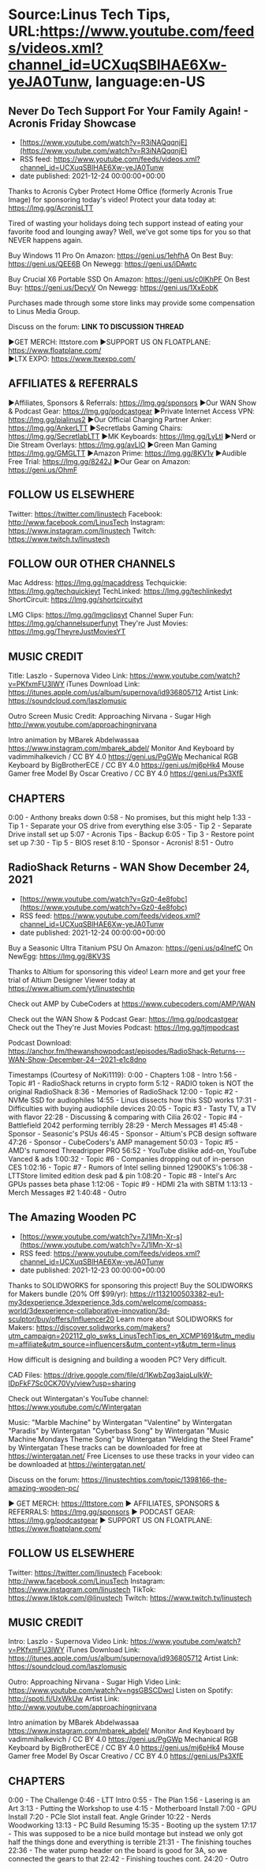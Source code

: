 # Source:Linus Tech Tips, URL:https://www.youtube.com/feeds/videos.xml?channel_id=UCXuqSBlHAE6Xw-yeJA0Tunw, language:en-US

## Never Do Tech Support For Your Family Again! - Acronis Friday Showcase
 - [https://www.youtube.com/watch?v=R3iNAQqqnjE](https://www.youtube.com/watch?v=R3iNAQqqnjE)
 - RSS feed: https://www.youtube.com/feeds/videos.xml?channel_id=UCXuqSBlHAE6Xw-yeJA0Tunw
 - date published: 2021-12-24 00:00:00+00:00

Thanks to Acronis Cyber Protect Home Office (formerly Acronis True Image) for sponsoring today's video! Protect your data today at: https://lmg.gg/AcronisLTT

Tired of wasting your holidays doing tech support instead of eating your favorite food and lounging away? Well, we've got some tips for you so that NEVER happens again.

Buy Windows 11 Pro
On Amazon: https://geni.us/1ehfhA
On Best Buy: https://geni.us/QEE6B
On Newegg: https://geni.us/iDAwtc

Buy Crucial X6 Portable SSD
On Amazon: https://geni.us/c0IKhPF
On Best Buy: https://geni.us/DecyV
On Newegg: https://geni.us/1XxEobK

Purchases made through some store links may provide some compensation to Linus Media Group.

Discuss on the forum: **LINK TO DISCUSSION THREAD**


►GET MERCH: lttstore.com
►SUPPORT US ON FLOATPLANE: https://www.floatplane.com/  
►LTX EXPO: https://www.ltxexpo.com/   

AFFILIATES & REFERRALS
---------------------------------------------------
►Affiliates, Sponsors & Referrals: https://lmg.gg/sponsors
►Our WAN Show & Podcast Gear: https://lmg.gg/podcastgear
►Private Internet Access VPN: https://lmg.gg/pialinus2
►Our Official Charging Partner Anker: https://lmg.gg/AnkerLTT
►Secretlabs Gaming Chairs: https://lmg.gg/SecretlabLTT
►MK Keyboards: https://lmg.gg/LyLtl
►Nerd or Die Stream Overlays: https://lmg.gg/avLlO
►Green Man Gaming https://lmg.gg/GMGLTT
►Amazon Prime: https://lmg.gg/8KV1v
►Audible Free Trial: https://lmg.gg/8242J
►Our Gear on Amazon: https://geni.us/OhmF

FOLLOW US ELSEWHERE
---------------------------------------------------  
Twitter: https://twitter.com/linustech
Facebook: http://www.facebook.com/LinusTech
Instagram: https://www.instagram.com/linustech
Twitch: https://www.twitch.tv/linustech

FOLLOW OUR OTHER CHANNELS
---------------------------------------------------  
Mac Address: https://lmg.gg/macaddress
Techquickie: https://lmg.gg/techquickieyt
TechLinked: https://lmg.gg/techlinkedyt
ShortCircuit: https://lmg.gg/shortcircuityt

LMG Clips: https://lmg.gg/lmgclipsyt
Channel Super Fun: https://lmg.gg/channelsuperfunyt
They're Just Movies: https://lmg.gg/TheyreJustMoviesYT

MUSIC CREDIT
---------------------------------------------------  
Title: Laszlo - Supernova
Video Link: https://www.youtube.com/watch?v=PKfxmFU3lWY
iTunes Download Link: https://itunes.apple.com/us/album/supernova/id936805712
Artist Link: https://soundcloud.com/laszlomusic

Outro Screen Music Credit: Approaching Nirvana - Sugar High http://www.youtube.com/approachingnirvana

Intro animation by MBarek Abdelwassaa https://www.instagram.com/mbarek_abdel/
Monitor And Keyboard by vadimmihalkevich / CC BY 4.0  https://geni.us/PgGWp
Mechanical RGB Keyboard by BigBrotherECE / CC BY 4.0 https://geni.us/mj6pHk4
Mouse Gamer free Model By Oscar Creativo / CC BY 4.0 https://geni.us/Ps3XfE

CHAPTERS
---------------------------------------------------  
0:00 - Anthony breaks down
0:58 - No promises, but this might help
1:33 - Tip 1 - Separate your OS drive from everything else
3:05 - Tip 2 - Separate Drive install set up
5:07 - Acronis Tips - Backup
6:05 - Tip 3 - Restore point set up
7:30 - Tip 5 - BIOS reset
8:10 - Sponsor - Acronis!
8:51 - Outro

## RadioShack Returns - WAN Show December 24, 2021
 - [https://www.youtube.com/watch?v=Gz0-4e8fobc](https://www.youtube.com/watch?v=Gz0-4e8fobc)
 - RSS feed: https://www.youtube.com/feeds/videos.xml?channel_id=UCXuqSBlHAE6Xw-yeJA0Tunw
 - date published: 2021-12-24 00:00:00+00:00

Buy a Seasonic Ultra Titanium PSU
On Amazon: https://geni.us/q4lnefC
On NewEgg: https://lmg.gg/8KV3S

Thanks to Altium for sponsoring this video! Learn more and get your free trial of Altium Designer Viewer today at https://www.altium.com/yt/linustechtip

Check out AMP by CubeCoders at https://www.cubecoders.com/AMP/WAN

Check out the WAN Show & Podcast Gear: https://lmg.gg/podcastgear
Check out the They're Just Movies Podcast: https://lmg.gg/tjmpodcast

Podcast Download: https://anchor.fm/thewanshowpodcast/episodes/RadioShack-Returns---WAN-Show-December-24--2021-e1c8dno

Timestamps (Courtesy of NoKi1119):
0:00 - Chapters
1:08 - Intro
1:56 - Topic #1 - RadioShack returns in crypto form
5:12 - RADIO token is NOT the original RadioShack
8:36 - Memories of RadioShack
12:00 - Topic #2 - NVMe SSD for audiophiles
14:55 - Linus dissects how this SSD works
17:31 - Difficulties with buying audiophile devices
20:05 - Topic #3 - Tasty TV, a TV with flavor
22:28 - Discussing & comparing with Cilia
26:02 - Topic #4 - Battlefield 2042 performing terribly
28:29 - Merch Messages #1
45:48 - Sponsor - Seasonic's PSUs
46:45 - Sponsor - Altium's PCB design software
47:26 - Sponsor - CubeCoders's AMP management
50:03 - Topic #5 - AMD's rumored Threadripper PRO
56:52 - YouTube dislike add-on, YouTube Vanced & ads
1:00:32 - Topic #6 - Companies dropping out of in-person CES
1:02:16 - Topic #7 - Rumors of Intel selling binned 12900KS's
1:06:38 - LTTStore limited edition desk pad & pin
1:08:20 - Topic #8 - Intel's Arc GPUs passes beta phase
1:12:06 - Topic #9 - HDMI 21a with SBTM
1:13:13 - Merch Messages #2
1:40:48 - Outro

## The Amazing Wooden PC
 - [https://www.youtube.com/watch?v=7J1lMn-Xr-s](https://www.youtube.com/watch?v=7J1lMn-Xr-s)
 - RSS feed: https://www.youtube.com/feeds/videos.xml?channel_id=UCXuqSBlHAE6Xw-yeJA0Tunw
 - date published: 2021-12-23 00:00:00+00:00

Thanks to SOLIDWORKS for sponsoring this project! Buy the SOLIDWORKS for Makers bundle (20% Off $99/yr): https://r1132100503382-eu1-my3dexperience.3dexperience.3ds.com/welcome/compass-world/3dexperience-collaborative-innovation/3d-sculptor/buy/offers/Influencer20
Learn more about SOLIDWORKS for Makers: https://discover.solidworks.com/makers?utm_campaign=202112_glo_swks_LinusTechTips_en_XCMP1691&utm_medium=affiliate&utm_source=influencers&utm_content=yt&utm_term=linus

How difficult is designing and building a wooden PC?  Very difficult.

CAD Files: https://drive.google.com/file/d/1KwbZqg3ajqLulkW-IDpFkF7Sc0CK70Vy/view?usp=sharing

Check out Wintergatan's YouTube channel: https://www.youtube.com/c/Wintergatan

Music:
"Marble Machine" by Wintergatan
"Valentine" by Wintergatan
"Paradis" by Wintergatan
"Cyberbass Song" by Wintergatan
"Music Machine Mondays Theme Song" by Wintergatan
"Welding the Steel Frame" by Wintergatan
These tracks can be downloaded for free at https://wintergatan.net/
Free Licenses to use these tracks in your video can be downloaded at https://wintergatan.net/

Discuss on the forum: https://linustechtips.com/topic/1398166-the-amazing-wooden-pc/

► GET MERCH: https://lttstore.com
► AFFILIATES, SPONSORS & REFERRALS: https://lmg.gg/sponsors
► PODCAST GEAR: https://lmg.gg/podcastgear
► SUPPORT US ON FLOATPLANE: https://www.floatplane.com/

FOLLOW US ELSEWHERE
---------------------------------------------------  
Twitter: https://twitter.com/linustech
Facebook: http://www.facebook.com/LinusTech
Instagram: https://www.instagram.com/linustech
TikTok: https://www.tiktok.com/@linustech
Twitch: https://www.twitch.tv/linustech

MUSIC CREDIT
---------------------------------------------------
Intro: Laszlo - Supernova
Video Link: https://www.youtube.com/watch?v=PKfxmFU3lWY
iTunes Download Link: https://itunes.apple.com/us/album/supernova/id936805712
Artist Link: https://soundcloud.com/laszlomusic

Outro: Approaching Nirvana - Sugar High
Video Link: https://www.youtube.com/watch?v=ngsGBSCDwcI
Listen on Spotify: http://spoti.fi/UxWkUw
Artist Link: http://www.youtube.com/approachingnirvana

Intro animation by MBarek Abdelwassaa https://www.instagram.com/mbarek_abdel/
Monitor And Keyboard by vadimmihalkevich / CC BY 4.0  https://geni.us/PgGWp
Mechanical RGB Keyboard by BigBrotherECE / CC BY 4.0 https://geni.us/mj6pHk4
Mouse Gamer free Model By Oscar Creativo / CC BY 4.0 https://geni.us/Ps3XfE

CHAPTERS
---------------------------------------------------  
0:00 - The Challenge
0:46 - LTT Intro
0:55 - The Plan
1:56 - Lasering is an Art
3:13 - Putting the Workshop to use
4:15 - Motherboard Install
7:00 - GPU Install
7:20 - PCIe Slot install feat. Angle Grinder
10:22 - Nerds Woodworking
13:13 - PC Build Resuming
15:35 - Booting up the system
17:17 - This was supposed to be a nice build montage but instead we only got half the things done and everything is terrible
21:31 - The finishing touches
22:36 - The water pump header on the board is good for 3A, so we connected the gears to that
22:42 - Finishing touches cont.
24:20 - Outro

